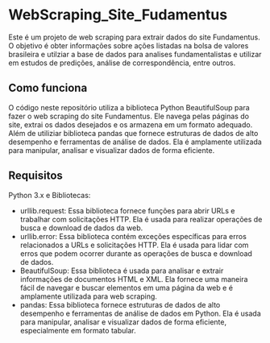 # WebScraping_Site_Fudamentus
Este é um projeto de web scraping para extrair dados do site Fundamentus. O objetivo é obter informações sobre ações listadas na bolsa de valores brasileira e utilziar a base de dados para analises fundamentalistas e utilizar em estudos de predições, análise de correspondência, entre outros.

## Como funciona

O código neste repositório utiliza a biblioteca Python BeautifulSoup para fazer o web scraping do site Fundamentus. Ele navega pelas páginas do site, extrai os dados desejados e os armazena em um formato adequado. Além de utiliziar biblioteca pandas que fornece estruturas de dados de alto desempenho e ferramentas de análise de dados. Ela é amplamente utilizada para manipular, analisar e visualizar dados de forma eficiente.

## Requisitos

Python 3.x e Bibliotecas:
- urllib.request: Essa biblioteca fornece funções para abrir URLs e trabalhar com solicitações HTTP. Ela é usada para realizar operações de busca e download de dados da web.
- urllib.error: Essa biblioteca contém exceções específicas para erros relacionados a URLs e solicitações HTTP. Ela é usada para lidar com erros que podem ocorrer durante as operações de busca e download de dados.
- BeautifulSoup: Essa biblioteca é usada para analisar e extrair informações de documentos HTML e XML. Ela fornece uma maneira fácil de navegar e buscar elementos em uma página da web e é amplamente utilizada para web scraping.
- pandas: Essa biblioteca fornece estruturas de dados de alto desempenho e ferramentas de análise de dados em Python. Ela é usada para manipular, analisar e visualizar dados de forma eficiente, especialmente em formato tabular. 

